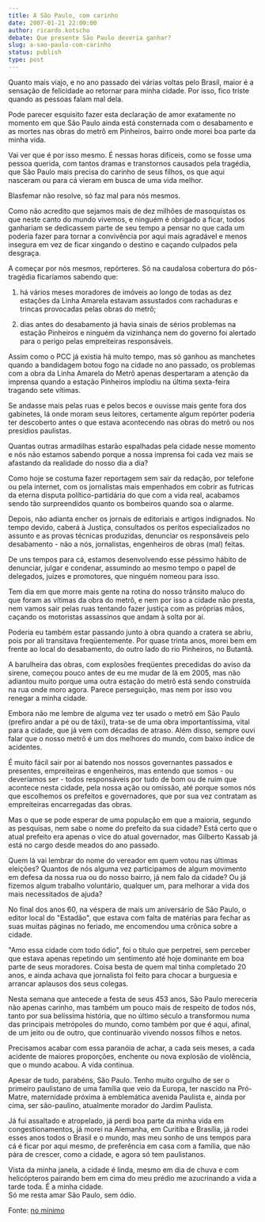 ```yaml
---
title: A São Paulo, com carinho
date: 2007-01-21 22:00:00
author: ricardo.kotscho
debate: Que presente São Paulo deveria ganhar?
slug: a-sao-paulo-com-carinho
status: publish 
type: post
---
```


Quanto mais viajo, e no ano passado dei várias voltas pelo Brasil, maior é a sensação de felicidade ao retornar para minha cidade. Por isso, fico triste quando as pessoas falam mal dela.  
  
Pode parecer esquisito fazer esta declaração de amor exatamente no momento em que São Paulo ainda está consternada com o desabamento e as mortes nas obras do metrô em Pinheiros, bairro onde morei boa parte da minha vida.  
  
Vai ver que é por isso mesmo. É nessas horas difíceis, como se fosse uma pessoa querida, com tantos dramas e transtornos causados pela tragédia, que São Paulo mais precisa do carinho de seus filhos, os que aqui nasceram ou para cá vieram em busca de uma vida melhor.  
  
Blasfemar não resolve, só faz mal para nós mesmos.  
  
Como não acredito que sejamos mais de dez milhões de masoquistas os que neste canto do mundo vivemos, e ninguém é obrigado a ficar, todos ganhariam se dedicassem parte de seu tempo a pensar no que cada um poderia fazer para tornar a convivência por aqui mais agradável e menos insegura em vez de ficar xingando o destino e caçando culpados pela desgraça.  
  
A começar por nós mesmos, repórteres. Só na caudalosa cobertura do pós-tragédia ficaríamos sabendo que:  
  
1) há vários meses moradores de imóveis ao longo de todas as dez estações da Linha Amarela estavam assustados com rachaduras e trincas provocadas pelas obras do metrô;  
  
2) dias antes do desabamento já havia sinais de sérios problemas na estação Pinheiros e ninguém da vizinhança nem do governo foi alertado para o perigo pelas empreiteiras responsáveis.  
  
Assim como o PCC já existia há muito tempo, mas só ganhou as manchetes quando a bandidagem botou fogo na cidade no ano passado, os problemas com a obra da Linha Amarela do Metrô apenas despertaram a atenção da imprensa quando a estação Pinheiros implodiu na última sexta-feira tragando sete vítimas.  
  
Se andasse mais pelas ruas e pelos becos e ouvisse mais gente fora dos gabinetes, lá onde moram seus leitores, certamente algum repórter poderia ter descoberto antes o que estava acontecendo nas obras do metrô ou nos presídios paulistas.  
  
Quantas outras armadilhas estarão espalhadas pela cidade nesse momento e nós não estamos sabendo porque a nossa imprensa foi cada vez mais se afastando da realidade do nosso dia a dia?  
  
Como hoje se costuma fazer reportagem sem sair da redação, por telefone ou pela internet, com os jornalistas mais empenhados em cobrir as futricas da eterna disputa político-partidária do que com a vida real, acabamos sendo tão surpreendidos quanto os bombeiros quando soa o alarme.  
  
Depois, não adianta encher os jornais de editoriais e artigos indignados. No tempo devido, caberá à Justiça, consultados os peritos especializados no assunto e as provas técnicas produzidas, denunciar os responsáveis pelo desabamento - não a nós, jornalistas, engenheiros de obras (mal) feitas.  
  
De uns tempos para cá, estamos desenvolvendo esse péssimo hábito de denunciar, julgar e condenar, assumindo ao mesmo tempo o papel de delegados, juízes e promotores, que ninguém nomeou para isso.  
  
Tem dia em que morre mais gente na rotina do nosso trânsito maluco do que foram as vítimas da obra do metrô, e nem por isso a cidade não presta, nem vamos sair pelas ruas tentando fazer justiça com as próprias mãos, caçando os motoristas assassinos que andam à solta por aí.  
  
Poderia eu também estar passando junto à obra quando a cratera se abriu, pois por ali transitava freqüentemente. Por quase trinta anos, morei bem em frente ao local do desabamento, do outro lado do rio Pinheiros, no Butantã.  
  
A barulheira das obras, com explosões freqüentes precedidas do aviso da sirene, começou pouco antes de eu me mudar de lá em 2005, mas não adiantou muito porque uma outra estação do metrô está sendo construída na rua onde moro agora. Parece perseguição, mas nem por isso vou renegar a minha cidade.  
  
Embora não me lembre de alguma vez ter usado o metrô em São Paulo (prefiro andar a pé ou de táxi), trata-se de uma obra importantíssima, vital para a cidade, que já vem com décadas de atraso. Além disso, sempre ouvi falar que o nosso metrô é um dos melhores do mundo, com baixo índice de acidentes.  
  
É muito fácil sair por aí batendo nos nossos governantes passados e presentes, empreiteiras e engenheiros, mas entendo que somos - ou deveríamos ser - todos responsáveis por tudo de bom ou de ruim que acontece nesta cidade, pela nossa ação ou omissão, até porque somos nós que escolhemos os prefeitos e governadores, que por sua vez contratam as empreiteiras encarregadas das obras.  
  
Mas o que se pode esperar de uma população em que a maioria, segundo as pesquisas, nem sabe o nome do prefeito da sua cidade? Está certo que o atual prefeito era apenas o vice do atual governador, mas Gilberto Kassab já está no cargo desde meados do ano passado.  
  
Quem lá vai lembrar do nome do vereador em quem votou nas últimas eleições? Quantos de nós alguma vez participamos de algum movimento em defesa da nossa rua ou do nosso bairro, já nem falo da cidade? Ou já fizemos algum trabalho voluntário, qualquer um, para melhorar a vida dos mais necessitados de ajuda?  
  
No final dos anos 60, na véspera de mais um aniversário de São Paulo, o editor local do "Estadão", que estava com falta de matérias para fechar as suas muitas páginas no feriado, me encomendou uma crônica sobre a cidade.  
  
"Amo essa cidade com todo ódio", foi o título que perpetrei, sem perceber que estava apenas repetindo um sentimento até hoje dominante em boa parte de seus moradores. Coisa besta de quem mal tinha completado 20 anos, e ainda achava que jornalista foi feito para chocar a burguesia e arrancar aplausos dos seus colegas.  
  
Nesta semana que antecede a festa de seus 453 anos, São Paulo mereceria não apenas carinho, mas também um pouco mais de respeito de todos nós, tanto por sua belíssima história, que no último século a transformou numa das principais metrópoles do mundo, como também por que é aqui, afinal, de um jeito ou de outro, que continuarão vivendo nossos filhos e netos.  
  
Precisamos acabar com essa paranóia de achar, a cada seis meses, a cada acidente de maiores proporções, enchente ou nova explosão de violência, que o mundo acabou. A vida continua.  
  
Apesar de tudo, parabéns, São Paulo. Tenho muito orgulho de ser o primeiro paulistano de uma família que veio da Europa, ter nascido na Pró-Matre, maternidade próxima à emblemática avenida Paulista e, ainda por cima, ser são-paulino, atualmente morador do Jardim Paulista.  
  
Já fui assaltado e atropelado, já perdi boa parte da minha vida em congestionamentos, já morei na Alemanha, em Curitiba e Brasília, já rodei esses anos todos o Brasil e o mundo, mas meu sonho de uns tempos para cá é ficar por aqui mesmo, de preferência em casa com a família, que não pára de crescer, como a cidade, e agora só tem paulistanos.  
  
Vista da minha janela, a cidade é linda, mesmo em dia de chuva e com helicópteros pairando bem em cima do meu prédio me azucrinando a vida a tarde toda. É a minha cidade.  
Só me resta amar São Paulo, sem ódio.  
  
Fonte: [no mínimo](http://nominimo.ig.com.br/notitia/servlet/newstorm.notitia.presentation.NavigationServlet?publicationCode=1&pageCode=68&textCode=24515&date=currentDate&contentType=html)
